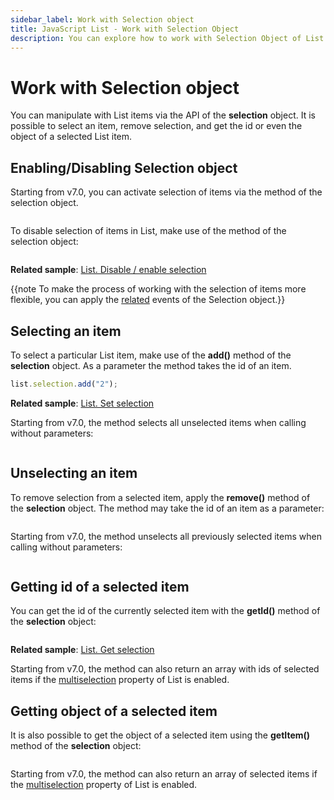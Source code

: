 ```yaml
---
sidebar_label: Work with Selection object
title: JavaScript List - Work with Selection Object 
description: You can explore how to work with Selection Object of List in the documentation of the DHTMLX JavaScript UI library. Browse developer guides and API reference, try out code examples and live demos, and download a free 30-day evaluation version of DHTMLX Suite.
---
```


# Work with Selection object

You can manipulate with List items via the API of the **selection** object. It is possible to select an item, remove selection, and get the id or even the object of a selected List item.

## Enabling/Disabling Selection object

Starting from v7.0, you can activate selection of items via the [](../selection/api/selection_enable_method.md) method of the selection object.

```javascript
```

To disable selection of items in List, make use of the [](../selection/api/selection_disable_method.md) method of the selection object:

```javascript
```

**Related sample**: [List. Disable / enable selection](https://snippet.dhtmlx.com/i4zj985o)

{{note To make the process of working with the selection of items more flexible, you can apply the [related](selection.md#events) events of the Selection object.}}

## Selecting an item

To select a particular List item, make use of the **add()** method of the **selection** object. As a parameter the method takes the id of an item. 

```javascript
list.selection.add("2");
```

**Related sample**: [List. Set selection](https://snippet.dhtmlx.com/io8oxxg2)

Starting from v7.0, the method selects all unselected items when calling without parameters:

```javascript
```

## Unselecting an item

To remove selection from a selected item, apply the **remove()** method of the **selection** object. The method may take the id of an item as a parameter:

```javascript
```

Starting from v7.0, the method unselects all previously selected items when calling without parameters:

```javascript
```

## Getting id of a selected item

You can get the id of the currently selected item with the **getId()** method of the **selection** object:

```javascript
```

**Related sample**: [List. Get selection](https://snippet.dhtmlx.com/elonnovx)

Starting from v7.0, the method can also return an array with ids of selected items if the [multiselection](list/api/list_multiselection_config.md) property of List is enabled.

## Getting object of a selected item

It is also possible to get the object of a selected item using the **getItem()** method of the **selection** object:

```javascript
```

Starting from v7.0, the method can also return an array of selected items if the [multiselection](list/api/list_multiselection_config.md) property of List is enabled.
